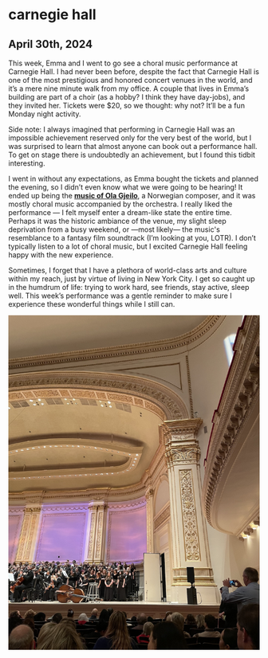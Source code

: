 # carnegie hall
## April 30th, 2024

This week, Emma and I went to go see a choral music performance at Carnegie Hall. I had never been before, despite the fact that Carnegie Hall is one of the most prestigious and honored concert venues in the world, and it’s a mere nine minute walk from my office. A couple that lives in Emma’s building are part of a choir (as a hobby? I think they have day-jobs), and they invited her. Tickets were $20, so we thought: why not? It’ll be a fun Monday night activity.

Side note: I always imagined that performing in Carnegie Hall was an impossible achievement reserved only for the very best of the world, but I was surprised to learn that almost anyone can book out a performance hall. To get on stage there is undoubtedly an achievement, but I found this tidbit interesting.

I went in without any expectations, as Emma bought the tickets and planned the evening, so I didn’t even know what we were going to be hearing! It ended up being the **[music of Ola Gjeilo](https://dciny.org/events/a-soul-filled-journey-the-music-of-ola-gjeilo/)**, a Norwegian composer, and it was mostly choral music accompanied by the orchestra. I really liked the performance — I felt myself enter a dream-like state the entire time. Perhaps it was the historic ambiance of the venue, my slight sleep deprivation from a busy weekend, or —most likely— the music's resemblance to a fantasy film soundtrack (I’m looking at you, LOTR). I don’t typically listen to a lot of choral music, but I excited Carnegie Hall feeling happy with the new experience.

Sometimes, I forget that I have a plethora of world-class arts and culture within my reach, just by virtue of living in New York City. I get so caught up in the humdrum of life: trying to work hard, see friends, stay active, sleep well. This week’s performance was a gentle reminder to make sure I experience these wonderful things while I still can.


![performance hall](/carnegie.jpeg)